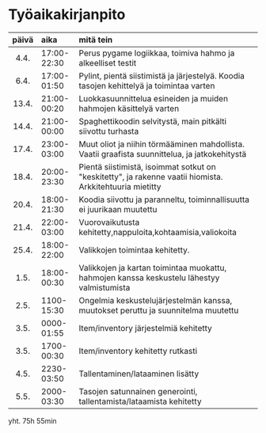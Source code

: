 # Työaikakirjanpito

| päivä | aika | mitä tein  |
| :----:|:-----| :-----|
| 4.4. |17:00-22:30 | Perus pygame logiikkaa, toimiva hahmo ja alkeelliset testit |
| 6.4. |17:00-01:50 | Pylint, pientä siistimistä ja järjestelyä. Koodia tasojen kehittelyä ja toimintaa varten |
| 13.4.|21:00-00:20 | Luokkasuunnittelua esineiden ja muiden hahmojen käsittelyä varten |
| 14.4.|21:00-00:00 | Spaghettikoodin selvitystä, main pitkälti siivottu turhasta |
| 17.4.|23:00-03:00 | Muut oliot ja niihin törmääminen mahdollista. Vaatii graafista suunnittelua, ja jatkokehitystä |
| 18.4.|20:00-23:30 | Pientä siistimistä, isoimmat sotkut on "keskitetty", ja rakenne vaatii hiomista. Arkkitehtuuria mietitty |
| 20.4.|18:00-21:30 | Koodia siivottu ja paranneltu, toiminnallisuutta ei juurikaan muutettu |
| 21.4.|22:00-03:00 | Vuorovaikutusta kehitetty,nappuloita,kohtaamisia,valiokoita |
| 25.4.|18:00-22:00 | Valikkojen toimintaa kehitetty. |
| 1.5.|18:00-00:30 | Valikkojen ja kartan toimintaa muokattu, hahmojen kanssa keskustelu lähestyy valmistumista |
| 2.5.|1100-15:30 | Ongelmia keskustelujärjestelmän kanssa, muutokset peruttu ja suunnitelma muutettu |
| 3.5.|0000-01:55 | Item/inventory järjestelmiä kehitetty |
| 3.5.|1700-00:30 | Item/inventory kehitetty rutkasti |
| 4.5.|2230-03:50 | Tallentaminen/lataaminen lisätty |
| 5.5.|2000-03:30 | Tasojen satunnainen generointi, tallentamista/lataamista kehitetty |
yht. 75h 55min
